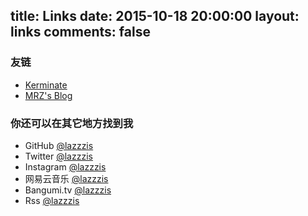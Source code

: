 title: Links
date: 2015-10-18 20:00:00
layout: links
comments: false
---

### 友链

- [Kerminate](https://kerminate.github.io/)
- [MRZ's Blog](http://mengrenzi.com/)

### 你还可以在其它地方找到我

- GitHub [@lazzzis](https://github.com/lazzzis)
- Twitter [@lazzzis](https://twitter.com/lazzzis)
- Instagram [@lazzzis](https://www.instagram.com/lazzzis/)
- 网易云音乐 [@lazzzis](http://music.163.com/#/user/home?id=30744948)
- Bangumi.tv [@lazzzis](http://bangumi.tv/user/274902)
- Rss [@lazzzis](/atom.xml)
